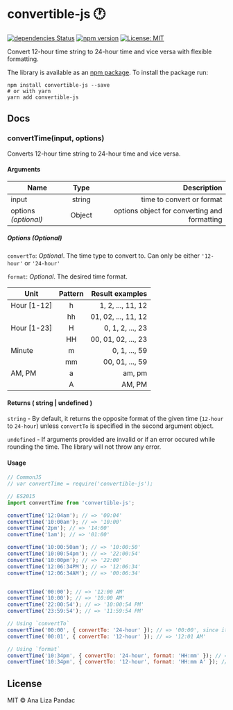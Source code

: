 # convertible-js :clock1:
[![dependencies Status](https://david-dm.org/analizapandac/convertible-js/status.svg)](https://david-dm.org/analizapandac/convertible-js)
[![npm version](https://badge.fury.io/js/convertible-js.svg)](https://badge.fury.io/js/convertible-js)
[![License: MIT](https://img.shields.io/badge/License-MIT-blue.svg)](https://opensource.org/licenses/MIT)

Convert 12-hour time string to 24-hour time and vice versa with flexible formatting.

The library is available as an [npm package](https://www.npmjs.com/package/convertible-js). To install the package run:

```
npm install convertible-js --save
# or with yarn
yarn add convertible-js
```
## **Docs**

### **convertTime(input, options)**

Converts 12-hour time string to 24-hour time and vice versa.

#### Arguments
| Name        | Type           | Description  |
| ------------- |:-------------:| -----:|
| input     | string | time to convert or format|
| options _(optional)_      | Object      | options object for converting and formatting |

##### Options (Optional)
`convertTo`: _Optional_. The time type to convert to. Can only be either `'12-hour'` or `'24-hour'` 

`format`:  _Optional_. The desired time format.

| Unit        | Pattern           | Result examples  |
| ------------- |:-------------:| -----:|
| Hour [1-12]     | h | 1, 2, ..., 11, 12|
|    | hh | 01, 02, ..., 11, 12|
| Hour [1-23]     | H | 0, 1, 2, ..., 23|
|    | HH | 00, 01, 02, ..., 23|
| Minute    | m | 0, 1, ..., 59|
|    | mm | 00, 01, ..., 59|
| AM, PM    | a | am, pm|
|    | A | AM, PM|

#### Returns ( string | undefined )
`string` - By default, it returns the opposite format of the given time (`12-hour` to `24-hour`) unless `convertTo` is specified in the second argument object.

`undefined` - If arguments provided are invalid or if an error occured while rounding the time. The library will not throw any error.

#### Usage

```js
// CommonJS
// var convertTime = require('convertible-js');

// ES2015
import convertTime from 'convertible-js';

convertTime('12:04am'); // => '00:04'
convertTime('10:00am'); // => '10:00'
convertTime('2pm'); // => '14:00'
convertTime('1am'); // => '01:00'

convertTime('10:00:50am'); // => '10:00:50'
convertTime('10:00:54pm'); // => '22:00:54'
convertTime('10:00pm'); // => '22:00'
convertTime('12:06:34PM'); // => '12:06:34'
convertTime('12:06:34AM'); // => '00:06:34'


convertTime('00:00'); // => '12:00 AM'
convertTime('10:00'); // => '10:00 AM'
convertTime('22:00:54'); // => '10:00:54 PM'
convertTime('23:59:54'); // => '11:59:54 PM'

// Using `convertTo`
convertTime('00:00', { convertTo: '24-hour' }); // => '00:00', since it's already in 24-hour
convertTime('00:01', { convertTo: '12-hour' }); // => '12:01 AM'

// Using `format`
convertTime('10:34pm', { convertTo: '24-hour', format: 'HH:mm' }); // => '22:34'
convertTime('10:34pm', { convertTo: '12-hour', format: 'HH:mm A' }); // => '10:34 PM'

```

## License

MIT © Ana Liza Pandac